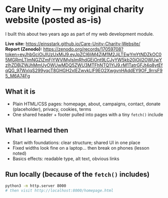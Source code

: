 # Care Unity — my original charity website (posted as-is)

I built this about two years ago as part of my web development module. 

**Live site:** https://einsstark.github.io/Care-Unity-Charity-Website/  
**Report (Zenodo):** https://zenodo.org/records/17059708?token=eyJhbGciOiJIUzUxMiJ9.eyJpZCI6IjM4ZjM1M2JjLTEwYmYtNDZkOC05MGRmLTlmNGZlZmFjYWVlMyIsImRhdGEiOnt9LCJyYW5kb20iOiI2OWUwYzlhZDBjZWJhMmUyOWUwMDQ5ZWU3MTFhNTQ1YiJ9.rM1TatrGFJt4q8ytEfqQG_97WxIqS299yqcT8GHGH2xlEZwvkLlF9EO2XwgynHAddEY9OF_9rrsF95_M6A74Fg

## What it is
- Plain HTML/CSS pages: homepage, about, campaigns, contact, donate (placeholder), privacy, cookies, terms
- One shared header + footer pulled into pages with a tiny `fetch()` include

## What I learned then
- Start with foundations: clear structure; shared UI in one place
- Fixed widths look fine on a laptop… then break on phones (lesson noted)
- Basics effects: readable type, alt text, obvious links

## Run locally (because of the `fetch()` includes)
```bash
python3 -m http.server 8000
# then visit http://localhost:8000/homepage.html
